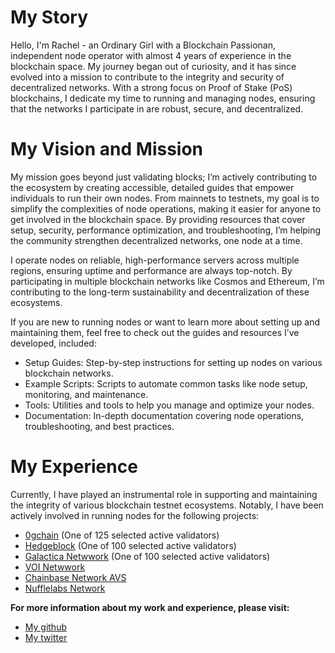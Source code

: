 # My Story

Hello, I'm Rachel - an Ordinary Girl with a Blockchain Passionan, independent node operator with almost 4 years of experience in the blockchain space. My journey began out of curiosity, and it has since evolved into a mission to contribute to the integrity and security of decentralized networks. With a strong focus on Proof of Stake (PoS) blockchains, I dedicate my time to running and managing nodes, ensuring that the networks I participate in are robust, secure, and decentralized.


# My Vision and Mission

My mission goes beyond just validating blocks; I’m actively contributing to the ecosystem by creating accessible, detailed guides that empower individuals to run their own nodes. From mainnets to testnets, my goal is to simplify the complexities of node operations, making it easier for anyone to get involved in the blockchain space. By providing resources that cover setup, security, performance optimization, and troubleshooting, I’m helping the community strengthen decentralized networks, one node at a time.

I operate nodes on reliable, high-performance servers across multiple regions, ensuring uptime and performance are always top-notch. By participating in multiple blockchain networks like Cosmos and Ethereum, I’m contributing to the long-term sustainability and decentralization of these ecosystems.

If you are new to running nodes or want to learn more about setting up and maintaining them, feel free to check out the guides and resources I’ve developed, included:
- Setup Guides: Step-by-step instructions for setting up nodes on various blockchain networks.
- Example Scripts: Scripts to automate common tasks like node setup, monitoring, and maintenance.
- Tools: Utilities and tools to help you manage and optimize your nodes.
- Documentation: In-depth documentation covering node operations, troubleshooting, and best practices.

# My Experience
Currently, I have played an instrumental role in supporting and maintaining the integrity of various blockchain testnet ecosystems. Notably, I have been actively involved in running nodes for the following projects:
- [0gchain](https://explorer.meganode.org/0g/staking/0gvaloper1j8yz49ue8k5vc90tk63hersd2vxrn6ay7aqmma) (One of 125 selected active validators)
- [Hedgeblock](https://explorer.nodestake.org/hedge-testnet/staking/hedgevaloper1crv5du4vch4x4jy5fulekl8fr3yz4s4nf66mq6) (One of 100 selected active validators)
- [Galactica Netwwork](https://testnet.itrocket.net/galactica/staking/galavaloper1kyj2a004k9pysk5xazms7pyp8fya97h37789pp) (One of 100 selected active validators)
- [VOI Netwwork](https://voi-nodes.dev/node/76f57861-b281)
- [Chainbase Network AVS](https://holesky.eigenlayer.xyz/operator/0xf964B97680c5b76c785Ca8baFe115B86C22b271b)
- [Nufflelabs Network](https://holesky.eigenlayer.xyz/operator/0xf964B97680c5b76c785Ca8baFe115B86C22b271b!)

**For more information about my work and experience, please visit:**
 - [My github](https://github.com/tn85/Rachel-Testnet-Guides/tree/main)
 - [My twitter](https://x.com/Rachel_8501)
